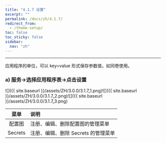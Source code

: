 ```yaml
---
title: "4.1.7 设置"
excerpt: ""
permalink: /docs/zh/4.1.7/
redirect_from:
  - /theme-setup/
toc: false
toc_sticky: false
sidebar:
  nav: "zh"
---
```


---
应用程序的单位，可以 key=value 形式保存参数值，如同卷使用。

### a\) 服务→选择应用程序表→点击设置
![]({{ site.baseurl }}/assets/ZH/3.0.0/3.1.7_1.png)![]({{ site.baseurl }}/assets/ZH/3.0.0/3.1.7_2.png)![]({{ site.baseurl }}/assets/ZH/3.0.0/3.1.7_3.png)

| **菜单** | **说明** |
| :---: | :--- |
| 配置图 | 注册、编辑、删除配置图的管理菜单 |
| Secrets | 注册、编辑、删除 Secrets 的管理菜单 |
